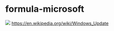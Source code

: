 
 # formula-microsoft


![](https://github.com/nondejus/formula-microsoft/blob/main/ArtBoard%20Image%20(134).jpg)
https://en.wikipedia.org/wiki/Windows_Update
